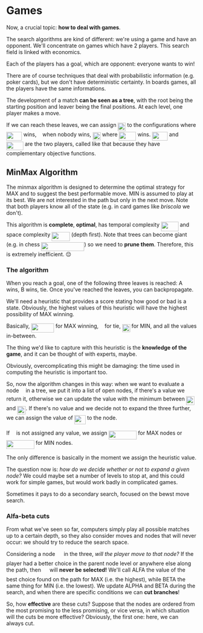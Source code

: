 # Games

Now, a crucial topic: **how to deal with games**.

The search algorithms are kind of different: we're using a game and have an opponent. We'll concentrate on games which have 2 players. This search field is linked with economics.

Each of the players has a goal, which are opponent: everyone wants to win!

There are of course techniques that deal with probabilistic information (e.g. poker cards), but we don't have deterministic certainty. In boards games, all the players have the same informations. 

The development of a match **can be seen as a tree**, with the root being the starting position and leaver being the final positions. At each level, one player makes a move. 

If we can reach these leaves, we can assign <img src="svgs/e11a8cfcf953c683196d7a48677b2277.svg?invert_in_darkmode" align=middle width=21.00464354999999pt height=21.18721440000001pt/> to the configurations where <img src="svgs/a7101771c696ecea3c61d4c7eae04429.svg?invert_in_darkmode" align=middle width=41.25567269999999pt height=22.465723500000017pt/> wins, <img src="svgs/29632a9bf827ce0200454dd32fc3be82.svg?invert_in_darkmode" align=middle width=8.219209349999991pt height=21.18721440000001pt/> when nobody wins, <img src="svgs/c11fe0cea175e1b787b3403c763dc9b0.svg?invert_in_darkmode" align=middle width=21.00464354999999pt height=21.18721440000001pt/> where <img src="svgs/14644715e552e23b94c15f767c509df8.svg?invert_in_darkmode" align=middle width=44.977203149999994pt height=22.465723500000017pt/> wins. <img src="svgs/a7101771c696ecea3c61d4c7eae04429.svg?invert_in_darkmode" align=middle width=41.25567269999999pt height=22.465723500000017pt/> and <img src="svgs/14644715e552e23b94c15f767c509df8.svg?invert_in_darkmode" align=middle width=44.977203149999994pt height=22.465723500000017pt/> are the two players, called like that because they have complementary objective functions. 

## MinMax Algorithm

The minmax algorithm is designed to determine the optimal strategy for MAX and to suggest the best performable move. MIN is assumed to play at its best. We are not interested in the path but only in the next move. Note that both players know all of the state (e.g. in card games like *briscola* we don't).

This algorithm is **complete**, **optimal**, has temporal complexity <img src="svgs/fd5c58af667a7f6ef22a2f2b76fb7590.svg?invert_in_darkmode" align=middle width=45.870433949999985pt height=24.65753399999998pt/> and space complexity <img src="svgs/8095a0026c8a596585d57c84effd95d4.svg?invert_in_darkmode" align=middle width=47.81677064999999pt height=24.65753399999998pt/> (depth first). Note that trees can become giant (e.g. in chess <img src="svgs/c700088967273da3b28b20ab31176225.svg?invert_in_darkmode" align=middle width=113.72508839999999pt height=22.831056599999986pt/>) so we need to **prune them**. Therefore, this is extremely inefficient. 😔

### The algorithm

When you reach a goal, one of the following three leaves is reached: A wins, B wins, tie. Once you've reached the leaves, you can backpropagate.

We'll need a heuristic that provides a score stating how good or bad is a state. Obviously, the highest values of this heuristic will have the highest possibility of MAX winning.

Basically, <img src="svgs/86fcf883b7084a700dabd113c5794001.svg?invert_in_darkmode" align=middle width=60.44328839999999pt height=24.65753399999998pt/> for MAX winning, <img src="svgs/29632a9bf827ce0200454dd32fc3be82.svg?invert_in_darkmode" align=middle width=8.219209349999991pt height=21.18721440000001pt/> for tie, <img src="svgs/e11a8cfcf953c683196d7a48677b2277.svg?invert_in_darkmode" align=middle width=21.00464354999999pt height=21.18721440000001pt/> for MIN, and all the values in-between.

The thing we'd like to capture with this heuristic is the **knowledge of the game**, and it can be thought of with experts, maybe.

Obviously, overcomplicating this might be damaging: the time used in computing the heuristic is important too.

So, now the algorithm changes in this way: when we want to evaluate a node <img src="svgs/55a049b8f161ae7cfeb0197d75aff967.svg?invert_in_darkmode" align=middle width=9.86687624999999pt height=14.15524440000002pt/> in a tree, we put it into a list of open nodes, if there's a value we return it, otherwise we can update the value with the minimum between <img src="svgs/6819c59950efcf6e2cf46404142c4b0a.svg?invert_in_darkmode" align=middle width=21.512597699999986pt height=22.465723500000017pt/> and <img src="svgs/bda296fea0ae38036b335c2b5f6a636a.svg?invert_in_darkmode" align=middle width=22.63701824999999pt height=22.465723500000017pt/>. If there's no value and we decide not to expand the three further, we can assign the value of <img src="svgs/3926f8802d5b10d44ac2e12937451488.svg?invert_in_darkmode" align=middle width=29.83455914999999pt height=24.65753399999998pt/> to the node.

If <img src="svgs/332cc365a4987aacce0ead01b8bdcc0b.svg?invert_in_darkmode" align=middle width=9.39498779999999pt height=14.15524440000002pt/> is not assigned any value, we assign <img src="svgs/28a09935202e77512f9c21dfab5fdfcd.svg?invert_in_darkmode" align=middle width=73.7784861pt height=22.465723500000017pt/> for MAX nodes or <img src="svgs/ffd33733658d80955c066f7916795dfb.svg?invert_in_darkmode" align=middle width=73.7784861pt height=22.465723500000017pt/> for MIN nodes.

The only difference is basically in the moment we assign the heuristic value.

The question now is: *how do we decide whether or not to expand a given node?* We could maybe set a number of levels to stop at, and this could work for simple games, but would work badly in complicated games.

Sometimes it pays to do a secondary search, focused on the bewst move search. 

### Alfa-beta cuts

From what we've seen so far, computers simply play all possible matches up to a certain depth, so they also consider moves and nodes that will never occur: we should try to reduce the search space.

Considering a node <img src="svgs/f9c4988898e7f532b9f826a75014ed3c.svg?invert_in_darkmode" align=middle width=14.99998994999999pt height=22.465723500000017pt/> in the three, *will the player move to that node?* If the player had a better choice in the parent node level or anywhere else along the path, then <img src="svgs/f9c4988898e7f532b9f826a75014ed3c.svg?invert_in_darkmode" align=middle width=14.99998994999999pt height=22.465723500000017pt/> will **never be selected!** We'll call ALFA the value of the best choice found on the path for MAX (i.e. the highest), while BETA the same thing for MIN (i.e. the lowest). We update ALPHA and BETA during the search, and when there are specific conditions we can **cut branches**!

So, how **effective** are these cuts? Suppose that the nodes are ordered from the most promising to the less promising, or vice versa, in which situation will the cuts be more effective? Obviously, the first one: here, we can always cut.



